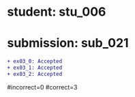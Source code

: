 # student: stu_006
# submission: sub_021

```diff
+ ex03_0: Accepted
+ ex03_1: Accepted
+ ex03_2: Accepted
```
#incorrect=0
#correct=3
